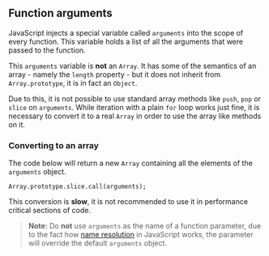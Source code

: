 ## Function arguments

JavaScript injects a special variable called `arguments` into the scope of every
function. This variable holds a list of all the arguments that were passed to 
the function.

This `arguments` variable is **not** an `Array`. It has some of the semantics of
an array - namely the `length` property - but it does not inherit from 
`Array.prototype`, it is in fact an `Object`.

Due to this, it is not possible to use standard array methods like `push`,
`pop` or `slice` on `arguments`. While iteration with a plain `for` loop works 
just fine, it is necessary to convert it to a real `Array` in order to use the 
array like methods on it.

### Converting to an array

The code below will return a new `Array` containing all the elements of the 
`arguments` object.

    Array.prototype.slice.call(arguments);

This conversion is **slow**, it is not recommended to use it in performance 
critical sections of code.

> **Note:** Do **not** use `arguments` as the name of a function parameter, due 
> to the fact how [name resolution](#scopes) in JavaScript works, the parameter 
> will override the default `arguments` object.

